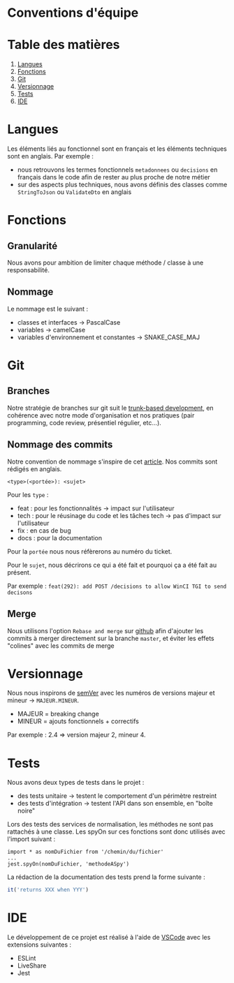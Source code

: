 # Conventions d'équipe

# Table des matières
1. [Langues](#langues)
2. [Fonctions](#fonctions)
3. [Git](#git)
4. [Versionnage](#versionnage)
5. [Tests](#tests)
6. [IDE](#ide)


# Langues <a name="langues">
Les éléments liés au fonctionnel sont en français et les éléments techniques sont en anglais.
Par exemple :
- nous retrouvons les termes fonctionnels `metadonnees` ou `decisions` en français dans le code afin de rester au plus proche de notre métier
- sur des aspects plus techniques, nous avons définis des classes comme `StringToJson` ou `ValidateDto` en anglais

# Fonctions <a name="fonctions"></a>
## Granularité

Nous avons pour ambition de limiter chaque méthode / classe à une responsabilité.

## Nommage

Le nommage est le suivant : 
- classes et interfaces &rarr; PascalCase
- variables &rarr; camelCase
- variables d'environnement et constantes &rarr; SNAKE_CASE_MAJ

# Git <a name="git"></a>
## Branches
Notre stratégie de branches sur git suit le [trunk-based development](https://trunkbaseddevelopment.com/), en cohérence avec notre mode d'organisation et nos pratiques (pair programming, code review, présentiel régulier, etc...).

## Nommage des commits
Notre convention de nommage s'inspire de cet [article](https://buzut.net/cours/versioning-avec-git/bien-nommer-ses-commits).
Nos commits sont rédigés en anglais.

`<type>(<portée>): <sujet>`

Pour les `type` :
- feat : pour les fonctionnalités &rarr; impact sur l'utilisateur
- tech : pour le réusinage du code et les tâches tech &rarr; pas d'impact sur l'utilisateur
- fix : en cas de bug 
- docs : pour la documentation

Pour la `portée` nous nous réfèrerons au numéro du ticket.

Pour le `sujet`, nous décrirons ce qui a été fait et pourquoi ça a été fait au présent.

Par exemple : `feat(292): add POST /decisions to allow WinCI TGI to send decisons`

## Merge
Nous utilisons l'option `Rebase and merge` sur [github](https://github.com/Cour-de-cassation) afin d'ajouter les commits à merger directement sur la branche `master`, et éviter les effets "colines" avec les commits de merge

# Versionnage <a name="versionnage"></a>

Nous nous inspirons de [semVer](https://semver.org/lang/fr/) avec les numéros de versions majeur et mineur &rarr; `MAJEUR.MINEUR`.

- MAJEUR = breaking change
- MINEUR = ajouts fonctionnels + correctifs

Par exemple : 2.4 => version majeur 2, mineur 4.

# Tests <a name="tests"></a>
Nous avons deux types de tests dans le projet : 
- des tests unitaire &rarr; testent le comportement d'un périmètre restreint
- des tests d'intégration &rarr; testent l'API dans son ensemble, en "boîte noire" 

Lors des tests des services de normalisation, les méthodes ne sont pas rattachés à une classe. Les spyOn sur ces fonctions sont donc utilisés avec l'import suivant :
```JS
import * as nomDuFichier from '/chemin/du/fichier'
...
jest.spyOn(nomDuFichier, 'methodeASpy')
```

La rédaction de la documentation des tests prend la forme suivante : 
```js
it('returns XXX when YYY')
```

# IDE <a name="IDE">
Le développement de ce projet est réalisé à l'aide de [VSCode](https://code.visualstudio.com/) avec les extensions suivantes :
 - ESLint
 - LiveShare
 - Jest